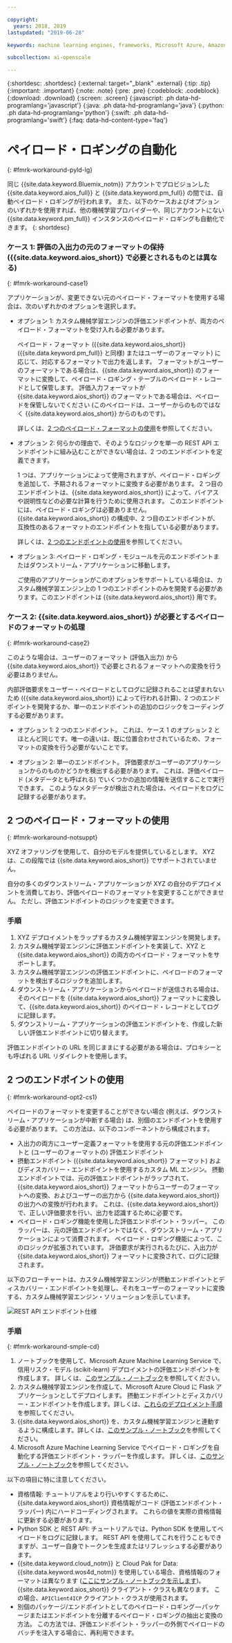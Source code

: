 ```yaml
---

copyright:
  years: 2018, 2019
lastupdated: "2019-06-28"

keywords: machine learning engines, frameworks, Microsoft Azure, Amazone SageMaker, custom ML engine 

subcollection: ai-openscale

---
```


{:shortdesc: .shortdesc}
{:external: target="_blank" .external}
{:tip: .tip}
{:important: .important}
{:note: .note}
{:pre: .pre}
{:codeblock: .codeblock}
{:download: .download}
{:screen: .screen}
{:javascript: .ph data-hd-programlang='javascript'}
{:java: .ph data-hd-programlang='java'}
{:python: .ph data-hd-programlang='python'}
{:swift: .ph data-hd-programlang='swift'}
{:faq: data-hd-content-type='faq'}

# ペイロード・ロギングの自動化
{: #fmrk-workaround-pyld-lg}

同じ {{site.data.keyword.Bluemix_notm}} アカウントでプロビジョンした {{site.data.keyword.aios_full}} と {{site.data.keyword.pm_full}} の間では、自動ペイロード・ロギングが行われます。 また、以下のケースおよびオプションのいずれかを使用すれば、他の機械学習プロバイダーや、同じアカウントにない {{site.data.keyword.pm_full}} インスタンスのペイロード・ロギングも自動化できます。
{: shortdesc}

### ケース 1: 評価の入出力の元のフォーマットの保持 ({{site.data.keyword.aios_short}} で必要とされるものとは異なる)
{: #fmrk-workaround-case1}

アプリケーションが、変更できない元のペイロード・フォーマットを使用する場合は、次のいずれかのオプションを選択します。

- オプション 1: カスタム機械学習エンジンの評価エンドポイントが、両方のペイロード・フォーマットを受け入れる必要があります。 

   ペイロード・フォーマット ({{site.data.keyword.aios_short}} ({{site.data.keyword.pm_full}} と同様) またはユーザーのフォーマット) に応じて、対応するフォーマットで出力を返します。 フォーマットがユーザーのフォーマットである場合は、{{site.data.keyword.aios_short}} のフォーマットに変換して、ペイロード・ロギング・テーブルのペイロード・レコードとして保管します。 評価入力フォーマットが {{site.data.keyword.aios_short}} のフォーマットである場合は、ペイロードを保管しないでください (このペイロードは、ユーザーからのものではなく {{site.data.keyword.aios_short}} からのものです)。

   詳しくは、[2 つのペイロード・フォーマットの使用](/docs/services/ai-openscale?topic=ai-openscale-integrating-3rd-party-ml-engines-with-watson-openscale#fmrk-workaround-notsuppt)を参照してください。

- オプション 2: 何らかの理由で、そのようなロジックを単一の REST API エンドポイントに組み込むことができない場合は、2 つのエンドポイントを定義できます。 

   1 つは、アプリケーションによって使用されますが、ペイロード・ロギングを追加して、予期されるフォーマットに変換する必要があります。 2 つ目のエンドポイントは、{{site.data.keyword.aios_short}} によって、バイアスや説明性などの必要な計算を行うために使用されます。 このエンドポイントには、ペイロード・ロギングは必要ありません。 {{site.data.keyword.aios_short}} の構成中、2 つ目のエンドポイントが、互換性のあるフォーマットのエンドポイントを指している必要があります。

   詳しくは、[2 つのエンドポイントの使用](/docs/services/ai-openscale?topic=ai-openscale-integrating-3rd-party-ml-engines-with-watson-openscale#fmrk-workaround-opt2-cs1)を参照してください。

- オプション 3: ペイロード・ロギング・モジュールを元のエンドポイントまたはダウンストリーム・アプリケーションに移動します。 

   ご使用のアプリケーションがこのオプションをサポートしている場合は、カスタム機械学習エンジン上の 1 つのエンドポイントのみを開発する必要があります。このエンドポイントは {{site.data.keyword.aios_short}} 用です。

### ケース 2: {{site.data.keyword.aios_short}} が必要とするペイロードのフォーマットの処理
{: #fmrk-workaround-case2}

このような場合は、ユーザーのフォーマット (評価入出力) から {{site.data.keyword.aios_short}} で必要とされるフォーマットへの変換を行う必要はありません。

内部評価要求をユーザー・ペイロードとしてログに記録されることは望まれないため ({{site.data.keyword.aios_short}} によって行われる計算)、2 つのエンドポイントを開発するか、単一のエンドポイントの追加のロジックをコーディングする必要があります。

- オプション 1: 2 つのエンドポイント。 これは、ケース 1 のオプション 2 とほとんど同じです。唯一の違いは、既に位置合わせされているため、フォーマットの変換を行う必要がないことです。

- オプション 2: 単一のエンドポイント。 評価要求がユーザーのアプリケーションからのものかどうかを検出する必要があります。 これは、評価ペイロード (メタデータとも呼ばれる) でいくつかの追加の情報を送信することで実行できます。 このようなメタデータが検出された場合は、ペイロードをログに記録する必要があります。

## 2 つのペイロード・フォーマットの使用
{: #fmrk-workaround-notsuppt}

XYZ オファリングを使用して、自分のモデルを提供しているとします。 XYZ は、この段階では {{site.data.keyword.aios_short}} でサポートされていません。

自分の多くのダウンストリーム・アプリケーションが XYZ の自分のデプロイメントを消費しており、評価ペイロードのフォーマットを変更することができません。 ただし、評価エンドポイントのロジックを変更できます。

### 手順

1. XYZ デプロイメントをラップするカスタム機械学習エンジンを開発します。
2. カスタム機械学習エンジンに評価エンドポイントを実装して、XYZ と {{site.data.keyword.aios_short}} の両方のペイロード・フォーマットをサポートします。
3. カスタム機械学習エンジンの評価エンドポイントに、ペイロードのフォーマットを検出するロジックを追加します。
4. ダウンストリーム・アプリケーションからペイロードが送信される場合は、そのペイロードを {{site.data.keyword.aios_short}} フォーマットに変換して、{{site.data.keyword.aios_short}} のペイロード・レコードとしてログに記録します。
5. ダウンストリーム・アプリケーションの評価エンドポイントを、作成した新しい評価エンドポイントに切り替えます。

評価エンドポイントの URL を同じままにする必要がある場合は、プロキシーとも呼ばれる URL リダイレクトを使用します。

## 2 つのエンドポイントの使用
{: #fmrk-workaround-opt2-cs1}

ペイロードのフォーマットを変更することができない場合 (例えば、ダウンストリーム・アプリケーションが中断する場合) は、別個のエンドポイントを使用する必要があります。 この方法は、以下のコンポーネントから構成されます。

- 入出力の両方にユーザー定義フォーマットを使用する元の評価エンドポイントと (ユーザーのフォーマットの) 評価エンドポイント
- 摂動エンドポイント ({{site.data.keyword.aios_short}} フォーマット) およびディスカバリー・エンドポイントを使用するカスタム ML エンジン。 摂動エンドポイントでは、元の評価エンドポイントがラップされて、{{site.data.keyword.aios_short}} フォーマットからユーザーのフォーマットへの変換、およびユーザーの出力から {{site.data.keyword.aios_short}} の出力への変換が行われます。 これは、{{site.data.keyword.aios_short}} で、正しい評価要求を行い、出力を認識するために必要です。
- ペイロード・ロギング機能を使用した評価エンドポイント・ラッパー。 このラッパーは、元の評価エンドポイントではなく、ダウンストリーム・アプリケーションによって消費されます。 ペイロード・ロギング機能によって、このロジックが拡張されています。 評価要求が実行されるたびに、入出力が {{site.data.keyword.aios_short}} フォーマットに変換されて、ログに記録されます。

以下のフローチャートは、カスタム機械学習エンジンが摂動エンドポイントとディスカバリー・エンドポイントを処理し、それをユーザーのフォーマットに変換する、カスタム機械学習エンジン・ソリューションを示しています。

![REST API エンドポイント仕様](images/woscustommlworkflow.png)

### 手順
{: #fmrk-workaround-smple-cd}

1. ノートブックを使用して、Microsoft Azure Machine Learning Service で、信用リスク・モデル (scikit-learn) デプロイメントの評価エンドポイントを作成します。 詳しくは、[このサンプル・ノートブック](https://github.com/pmservice/ai-openscale-tutorials/blob/master/notebooks/azure/Credit%20model%20with%20Azure%20ML%20Service%20and%20scikit-learn.ipynb)を参照してください。
2. カスタム機械学習エンジンを作成して、Microsoft Azure Cloud に Flask アプリケーションとしてデプロイします。 摂動エンドポイントとディスカバリー・エンドポイントを作成します。詳しくは、[これらのデプロイメント手順](https://github.com/pmservice/ai-openscale-tutorials/tree/master/applications/custom-ml-engine-azure)を参照してください。
3. {{site.data.keyword.aios_short}} を、カスタム機械学習エンジンと連動するように構成します。詳しくは、[このサンプル・ノートブック](https://github.com/pmservice/ai-openscale-tutorials/blob/master/notebooks/azure/OpenScale%20and%20Custom%20ML%20Engine%20configuration.ipynb)を参照してください。
4. Microsoft Azure Machine Learning Service でペイロード・ロギングを自動化する評価エンドポイント・ラッパーを作成します。 詳しくは、[このサンプル・ノートブック](https://github.com/pmservice/ai-openscale-tutorials/blob/master/notebooks/azure/Credit%20scoring%20endpoint%20wrapper%20with%20payload%20logging.ipynb)を参照してください。

以下の項目に特に注意してください。

- 資格情報: チュートリアルをより行いやすくするために、{{site.data.keyword.aios_short}} 資格情報がコード (評価エンドポイント・ラッパー) 内にハードコーディングされます。 これらの値を実際の資格情報に更新する必要があります。
- Python SDK と REST API: チュートリアルでは、Python SDK を使用してペイロードをログに記録します。 REST API を使用してこれを行うこともできますが、ユーザー自身でトークンを生成またはリフレッシュする必要があります。 
- {{site.data.keyword.cloud_notm}} と Cloud Pak for Data: {{site.data.keyword.wos4d_notm}} を使用している場合、資格情報のフォーマットは異なります ([ここにサンプル・ノートブックを示します](https://github.com/pmservice/ai-openscale-tutorials/blob/master/notebooks/Watson%20OpenScale%20and%20Watson%20ML%20Engine%20-%20ICP.ipynb))。 {{site.data.keyword.aios_short}} クライアント・クラスも異なります。 この場合、`APIClient4ICP` クライアント・クラスが使用されます。
- 別個のパッケージ/エンドポイントとしてのペイロード・ロギング — パッケージまたはエンドポイントを分離するペイロード・ロギングの抽出と変換の方法。 この方法では、評価エンドポイント・ラッパーの外側でペイロードのバッチを注入する場合に、再利用できます。

